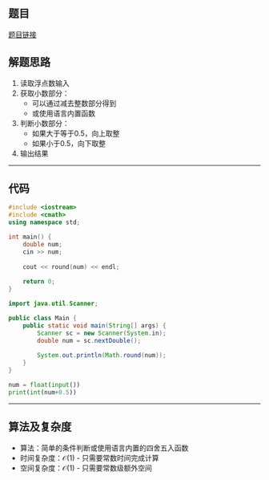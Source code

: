 ## 题目
[题目链接](https://www.nowcoder.com/practice/3ab09737afb645cc82c35d56a5ce802a?tpId=37&tqId=36831&sourceUrl=/exam/oj&channenl=wgithub&fromPut=wgithub)

## 解题思路
1. 读取浮点数输入
2. 获取小数部分：
   - 可以通过减去整数部分得到
   - 或使用语言内置函数
3. 判断小数部分：
   - 如果大于等于0.5，向上取整
   - 如果小于0.5，向下取整
4. 输出结果

---

## 代码

```c++ []
#include <iostream>
#include <cmath>
using namespace std;

int main() {
    double num;
    cin >> num;
    
    cout << round(num) << endl;
    
    return 0;
}
```
```java []
import java.util.Scanner;

public class Main {
    public static void main(String[] args) {
        Scanner sc = new Scanner(System.in);
        double num = sc.nextDouble();
        
        System.out.println(Math.round(num));
    }
}
```
```python []
num = float(input())
print(int(num+0.5))
```

---

## 算法及复杂度
- 算法：简单的条件判断或使用语言内置的四舍五入函数
- 时间复杂度：$\mathcal{O}(1)$ - 只需要常数时间完成计算
- 空间复杂度：$\mathcal{O}(1)$ - 只需要常数级额外空间
